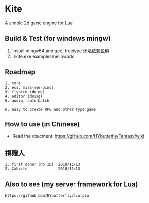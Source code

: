 # Kite
A simple 2d game engine for Lua


## Build & Test (for windows mingw)
1. install mingw64 and gcc, freetype <a href="https://github.com/HYbutterfly/Fantasy/wiki/%E7%8E%AF%E5%A2%83%E6%90%AD%E5%BB%BA">环境依赖说明</a>
2. ./kite.exe examples/helloworld

## Roadmap
```
1. core
2. ecs, miss(vue-bind)
3. flybird (doing)
4. editor (doing)
5. audio, auto-batch

n. easy to create RPG and other type game
```

## How to use (in Chinese)
* Read the doucment: https://github.com/HYbutterfly/Fantasy/wiki


## 捐赠人
```
1. first donor (no ID)  2018/11/13
2. Cabrite              2018/11/13
```

## Also to see (my server framework for Lua)
```
https://github.com/HYbutterfly/scorpio
``` 